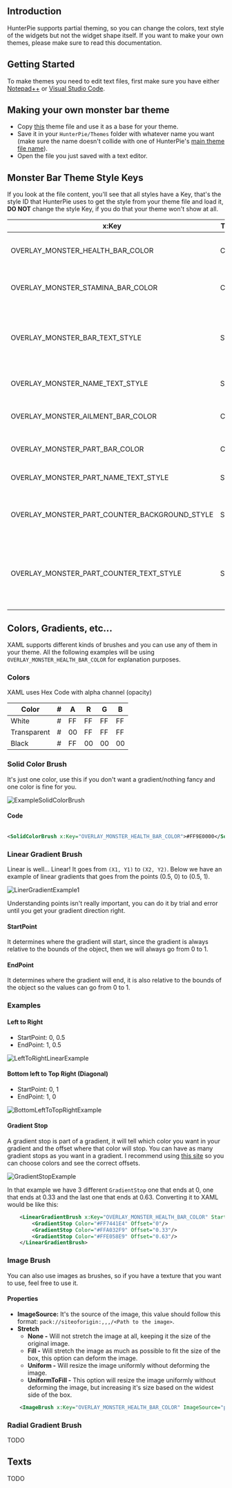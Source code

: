 ## Introduction
HunterPie supports partial theming, so you can change the colors, text style of the widgets but not the widget shape itself. If you want to make your own themes, please make sure to read this documentation.

## Getting Started

To make themes you need to edit text files, first make sure you have either [Notepad++](https://notepad-plus-plus.org/downloads/) or [Visual Studio Code](https://code.visualstudio.com/).

## Making your own monster bar theme

- Copy [this](https://github.com/Haato3o/HunterPie/blob/master/HunterPie/Themes/RedMonsterBar.xaml) theme file and use it as a base for your theme.
- Save it in your `HunterPie/Themes` folder with whatever name you want (make sure the name doesn't collide with one of HunterPie's [main theme file name](https://github.com/Haato3o/HunterPie/blob/master/HunterPie/Themes/)).
- Open the file you just saved with a text editor.

## Monster Bar Theme Style Keys

If you look at the file content, you'll see that all styles have a Key, that's the style ID that HunterPie uses to get the style from your theme file and load it, **DO NOT** change the style Key, if you do that your theme won't show at all.

| x:Key                                         | Type  | Description                                                                            |
|-----------------------------------------------|-------|----------------------------------------------------------------------------------------|
| OVERLAY_MONSTER_HEALTH_BAR_COLOR              | Color | Changes the monster health bar color.                                                  |
| OVERLAY_MONSTER_STAMINA_BAR_COLOR             | Color | Changes the monster stamina bar color.                                                 |
| OVERLAY_MONSTER_BAR_TEXT_STYLE                | Style | Changes the monster health bar text (the one that says the health/total health).       |
| OVERLAY_MONSTER_NAME_TEXT_STYLE               | Style | Changes the monster name text.                                                         |
| OVERLAY_MONSTER_AILMENT_BAR_COLOR             | Color | Changes the monster ailment bar color.                                                 |
| OVERLAY_MONSTER_PART_BAR_COLOR                | Color | Changes the monster part bar color.                                                    |
| OVERLAY_MONSTER_PART_NAME_TEXT_STYLE          | Style | Changes the monster part name text.                                                    |
| OVERLAY_MONSTER_PART_COUNTER_BACKGROUND_STYLE | Style | Changes the prism color that is on the left side of the part bar.                      |
| OVERLAY_MONSTER_PART_COUNTER_TEXT_STYLE       | Style | Changes the text style of the prism that is on the left side of the part/ailments bar. |

## Colors, Gradients, etc...

XAML supports different kinds of brushes and you can use any of them in your theme. All the following examples will be using `OVERLAY_MONSTER_HEALTH_BAR_COLOR` for explanation purposes.

### Colors

XAML uses Hex Code with alpha channel (opacity)

|Color| # | A  | R  | G  | B  |
|-----|---|----|----|----|----|
|White| # | FF | FF | FF | FF |
|Transparent| # | 00 | FF | FF | FF |
| Black | # | FF | 00 | 00| 00

### Solid Color Brush

It's just one color, use this if you don't want a gradient/nothing fancy and one color is fine for you.

![ExampleSolidColorBrush](https://media.discordapp.net/attachments/402557384209203200/698180624552296568/unknown.png?width=718&height=352)

#### Code

```xml

<SolidColorBrush x:Key="OVERLAY_MONSTER_HEALTH_BAR_COLOR">#FF9E0000</SolidColorBrush>

```

### Linear Gradient Brush

Linear is well... Linear! It goes from `(X1, Y1)` to `(X2, Y2)`. Below we have an example of linear gradients that goes from the points (0.5, 0) to (0.5, 1).

![LinerGradientExample1](https://media.discordapp.net/attachments/402557384209203200/698187082941857812/Untitled-1.png?width=699&height=342)

Understanding points isn't really important, you can do it by trial and error until you get your gradient direction right.

#### StartPoint

It determines where the gradient will start, since the gradient is always relative to the bounds of the object, then we will always go from 0 to 1.

#### EndPoint

It determines where the gradient will end, it is also relative to the bounds of the object so the values can go from 0 to 1.

### Examples

#### Left to Right

- StartPoint: 0, 0.5
- EndPoint: 1, 0.5

![LeftToRightLinearExample](https://media.discordapp.net/attachments/402557384209203200/698190043528822884/unknown.png?width=687&height=319)

#### Bottom left to Top Right (Diagonal)

- StartPoint: 0, 1
- EndPoint: 1, 0

![BottomLeftToTopRightExample](https://media.discordapp.net/attachments/402557384209203200/698192177712594995/unknown.png?width=687&height=318)

#### Gradient Stop

A gradient stop is part of a gradient, it will tell which color you want in your gradient and the offset where that color will stop. You can have as many gradient stops as you want in a gradient. I recommend using [this site](https://cssgradient.io/) so you can choose colors and see the correct offsets.

![GradientStopExample](https://media.discordapp.net/attachments/402557384209203200/698194618776289371/unknown.png?width=963&height=276)

In that example we have 3 different `GradientStop` one that ends at 0, one that ends at 0.33 and the last one that ends at 0.63. Converting it to XAML would be like this:

```xml
    <LinearGradientBrush x:Key="OVERLAY_MONSTER_HEALTH_BAR_COLOR" StartPoint="0,0.5" EndPoint="1,0.5">
        <GradientStop Color="#FF7441E4" Offset="0"/>
        <GradientStop Color="#FFA032F9" Offset="0.33"/>
        <GradientStop Color="#FFE058E9" Offset="0.63"/>
    </LinearGradientBrush>
```

### Image Brush

You can also use images as brushes, so if you have a texture that you want to use, feel free to use it.

#### Properties
- **ImageSource:** It's the source of the image, this value should follow this format: `pack://siteoforigin:,,,/<Path to the image>`.
- **Stretch**
    - **None -** Will not stretch the image at all, keeping it the size of the original image.
    - **Fill -** Will stretch the image as much as possible to fit the size of the box, this option can deform the image.
    - **Uniform -** Will resize the image uniformly without deforming the image.
    - **UniformToFill -** This option will resize the image uniformly without deforming the image, but increasing it's size based on the widest side of the box.

```xml
    <ImageBrush x:Key="OVERLAY_MONSTER_HEALTH_BAR_COLOR" ImageSource="pack://siteoforigin:,,,/Themes/MyImageName.png" Stretch="None"/>

```


### Radial Gradient Brush

TODO

## Texts

TODO